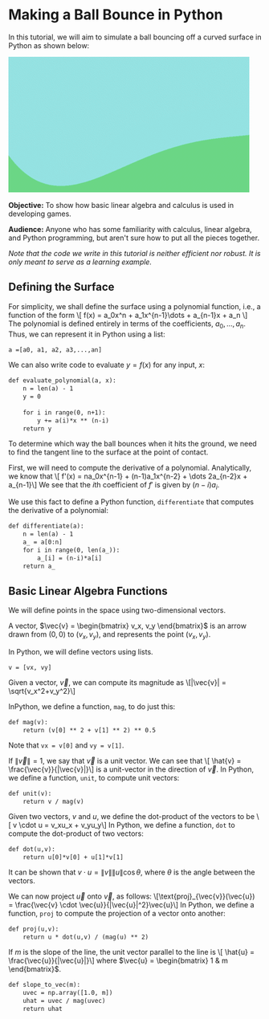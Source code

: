 # Making a Ball Bounce in Python
In this tutorial, we will aim to simulate a ball bouncing off a curved surface in Python as shown below: 

![enter image description here](https://raw.githubusercontent.com/chandra-gummaluru/chandra-gummaluru.github.io/master/media/ball_bounce/bb_bounce.gif)

**Objective:** To show how basic linear algebra and calculus is used in developing games.

**Audience:** Anyone who has some familiarity with calculus, linear algebra, and Python programming, but aren't sure how to put all the pieces together.

*Note that the code we write in this tutorial is neither efficient nor robust. It is only meant to serve as a learning example.*

## Defining the Surface

For simplicity, we shall define the surface using a polynomial function, i.e., a function of the form
\\[ f(x) = a_0x^n + a_1x^{n-1}\dots + a_{n-1}x + a_n \\]
The polynomial is defined entirely in terms of the coefficients, $a_0, \dots, a_n$. Thus, we can represent it in Python using a list:

    a =[a0, a1, a2, a3,...,an]
We can also write code to evaluate $y=f(x)$ for any input, $x$:

    def evaluate_polynomial(a, x):
	    n = len(a) - 1
	    y = 0
	    
	    for i in range(0, n+1):
		    y += a(i)*x ** (n-i)
	    return y 
To determine which way the ball bounces when it hits the ground, we need to find the tangent line to the surface at the point of contact.

First, we will need to compute the derivative of a polynomial. Analytically, we know that
\\[ f'(x) = na_0x^{n-1} + (n-1)a_1x^{n-2} + \dots  2a_{n-2}x + a_{n-1}\\]
We see that the $i$th coefficient of $f'$ is given by $(n-i)a_i$.

We use this fact to define a Python function, `differentiate` that computes the derivative of a polynomial:

    def differentiate(a):	
	    n = len(a) - 1
	    a_ = a[0:n]
	    for i in range(0, len(a_)):
		    a_[i] = (n-i)*a[i]
	    return a_

	    


## Basic Linear Algebra Functions

We will define points in the space using two-dimensional vectors.

A vector, $\vec{v} = \begin{bmatrix} v_x, v_y \end{bmatrix}$ is an arrow drawn from $(0,0)$ to $(v_x,v_y)$, and represents the point $(v_x,v_y)$.

In Python, we will define vectors using lists.

    v = [vx, vy]
Given a vector, $\vec{v}$, we can compute its magnitude as
\\[|\vec{v}| = \sqrt{v_x^2+v_y^2}\\]

InPython, we define a function, `mag`, to do just this:

    def mag(v):
	    return (v[0] ** 2 + v[1] ** 2) ** 0.5
Note that `vx = v[0]` and `vy = v[1]`.

If $\|\vec{v}\| = 1$, we say that $\vec{v}$ is a unit vector. We can see that
\\[ \hat{v} = \frac{\vec{v}}{\|\vec{v}\|}\\]
is a unit-vector in the direction of $\vec{v}$.
In Python, we define a function, `unit`, to compute unit vectors:

    def unit(v):
	    return v / mag(v)
Given two vectors, $v$ and $u$, we define the dot-product of the vectors to be
\\[ v \cdot u = v_xu_x + v_yu_y\\]
In Python, we define a function, `dot` to compute the dot-product of two vectors:

    def dot(u,v):
	    return u[0]*v[0] + u[1]*v[1]
It can be shown that $v \cdot u  = \|v\|\|u\|\cos{\theta}$, where $\theta$ is the angle between the vectors.

We can now project $\vec{u}$ onto $\vec{v}$, as follows:
\\[\text{proj}_{\vec{v}}(\vec{u}) = \frac{\vec{v} \cdot \vec{u}}{\|\vec{u}\|^2}\vec{u}\\]
In Python, we define a function, `proj` to compute the projection of a vector onto another:

    def proj(u,v):
	    return u * dot(u,v) / (mag(u) ** 2)
    
    

If $m$ is the slope of the line, the unit vector parallel to the line is
\\[ \hat{u} = \frac{\vec{u}}{\|\vec{u}\|}\\] where $\vec{u} = \begin{bmatrix} 1 & m \end{bmatrix}$.

    def slope_to_vec(m):
        uvec = np.array([1.0, m])
        uhat = uvec / mag(uvec)
        return uhat

